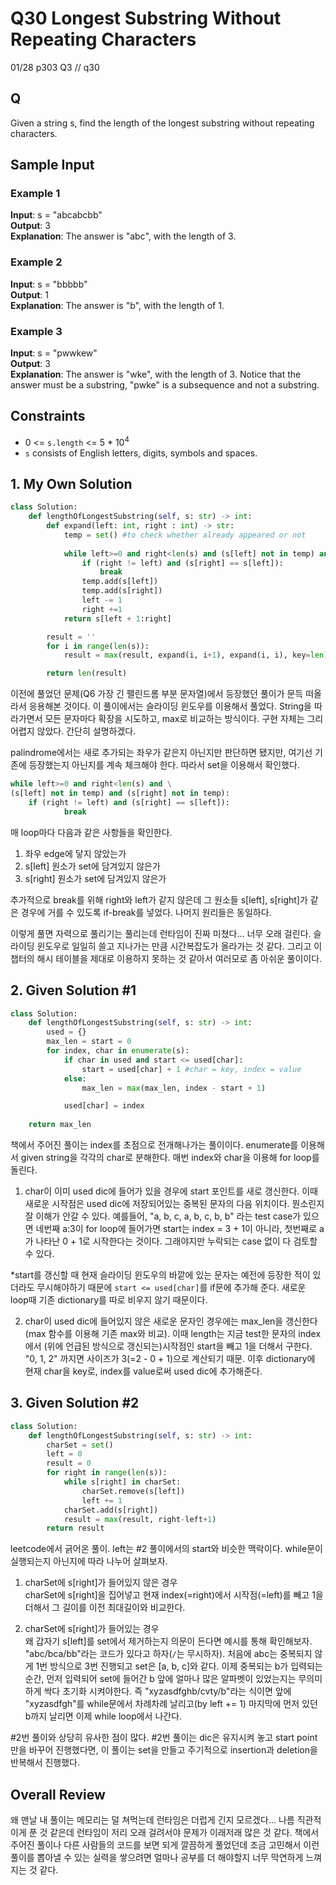 # Q30 Longest Substring Without Repeating Characters

01/28 p303 Q3 // q30

## Q

Given a string s, find the length of the longest substring without repeating characters.

## Sample Input

### Example 1
__Input__: s = "abcabcbb"  
__Output__: 3  
__Explanation__: The answer is "abc", with the length of 3.  

### Example 2
__Input__: s = "bbbbb"  
__Output__: 1  
__Explanation__: The answer is "b", with the length of 1.  

### Example 3
__Input__: s = "pwwkew"  
__Output__: 3  
__Explanation__: The answer is "wke", with the length of 3.
Notice that the answer must be a substring, "pwke" is a subsequence and not a substring.  


## Constraints

- 0 <= `s.length` <= 5 * 10<sup>4</sup>
- `s` consists of English letters, digits, symbols and spaces.


## 1. My Own Solution

```py
class Solution:
    def lengthOfLongestSubstring(self, s: str) -> int:
        def expand(left: int, right : int) -> str:
            temp = set() #to check whether already appeared or not
            
            while left>=0 and right<len(s) and (s[left] not in temp) and (s[right] not in temp):
                if (right != left) and (s[right] == s[left]):
                    break
                temp.add(s[left])
                temp.add(s[right])
                left -= 1
                right +=1  
            return s[left + 1:right]

        result = ''
        for i in range(len(s)):
            result = max(result, expand(i, i+1), expand(i, i), key=len)

        return len(result)
```

이전에 풀었던 문제(Q6 가장 긴 팰린드롬 부분 문자열)에서 등장했던 풀이가 문득 떠올라서 응용해본 것이다. 이 풀이에서는 슬라이딩 윈도우를 이용해서 풀었다. String을 따라가면서 모든 문자마다 확장을 시도하고, max로 비교하는 방식이다. 구현 자체는 그리 어렵지 않았다. 간단히 설명하겠다.

palindrome에서는 새로 추가되는 좌우가 같은지 아닌지만 판단하면 됐지만, 여기선 기존에 등장했는지 아닌지를 계속 체크해야 한다. 따라서 set을 이용해서 확인했다.

```py
while left>=0 and right<len(s) and \
(s[left] not in temp) and (s[right] not in temp):
    if (right != left) and (s[right] == s[left]):
            break
```

매 loop마다 다음과 같은 사항들을 확인한다.
1. 좌우 edge에 닿지 않았는가
2. s[left] 원소가 set에 담겨있지 않은가
3. s[right] 원소가 set에 담겨있지 않은가  

추가적으로 break를 위해 right와 left가 같지 않은데 그 원소들 s[left], s[right]가 같은 경우에 거를 수 있도록 if-break를 넣었다. 나머지 원리들은 동일하다. 

이렇게 풀면 자력으로 풀리기는 풀리는데 런타임이 진짜 미쳤다... 너무 오래 걸린다. 슬라이딩 윈도우로 일일히 쓸고 지나가는 만큼 시간복잡도가 올라가는 것 같다. 그리고 이 챕터의 해시 테이블을 제대로 이용하지 못하는 것 같아서 여러모로 좀 아쉬운 풀이이다.

## 2. Given Solution #1

```py
class Solution:
    def lengthOfLongestSubstring(self, s: str) -> int:
        used = {}
        max_len = start = 0
        for index, char in enumerate(s):
            if char in used and start <= used[char]:
                start = used[char] + 1 #char = key, index = value
            else:
                max_len = max(max_len, index - start + 1)

            used[char] = index
    
    return max_len
```

책에서 주어진 풀이는 index를 초점으로 전개해나가는 풀이이다. enumerate를 이용해서 given string을 각각의 char로 분해한다. 매번 index와 char을 이용해 for loop를 돌린다. 

1) char이 이미 used dic에 들어가 있을 경우에 start 포인트를 새로 갱신한다. 이때 새로운 시작점은 used dic에 저장되어있는 중복된 문자의 다음 위치이다. 뭔소린지 잘 이해가 안갈 수 있다. 예를들어, "a, b, c, a, b, c, b, b" 라는 test case가 있으면 네번째 a:3이 for loop에 들어가면 start는 index = 3 + 1이 아니라, 첫번째로 a가 나타난 0 + 1로 시작한다는 것이다. 그래야지만 누락되는 case 없이 다 검토할 수 있다.

*start를 갱신할 때 현재 슬라이딩 윈도우의 바깥에 있는 문자는 예전에 등장한 적이 있더라도 무시해야하기 때문에 `start <= used[char]`를 if문에 추가해 준다. 새로운 loop때 기존 dictionary를 따로 비우지 않기 때문이다.

2) char이 used dic에 들어있지 않은 새로운 문자인 경우에는 max_len을 갱신한다(max 함수를 이용해 기존 max와 비교). 이때 length는 지금 test한 문자의 index에서 (위에 언급된 방식으로 갱신되는)시작점인 start을 빼고 1을 더해서 구한다. "0, 1, 2" 까지면 사이즈가 3(=2 - 0 + 1)으로 계산되기 때문. 이후 dictionary에 현재 char을 key로, index를 value로써 used dic에 추가해준다.


## 3. Given Solution #2

```py
class Solution:
    def lengthOfLongestSubstring(self, s: str) -> int:
        charSet = set()
        left = 0
        result = 0
        for right in range(len(s)):
            while s[right] in charSet:
                charSet.remove(s[left])
                left += 1
            charSet.add(s[right])
            result = max(result, right-left+1)
        return result
```

leetcode에서 긁어온 풀이. left는 #2 풀이에서의 start와 비슷한 맥락이다. while문이 실행되는지 아닌지에 따라 나누어 살펴보자.

1. charSet에 s[right]가 들어있지 않은 경우  
charSet에 s[right]을 집어넣고 현재 index(=right)에서 시작점(=left)를 빼고 1을 더해서 그 길이를 이전 최대길이와 비교한다.

2. charSet에 s[right]가 들어있는 경우  
왜 갑자기 s[left]를 set에서 제거하는지 의문이 든다면 예시를 통해 확인해보자. "abc/bca/bb"라는 코드가 있다고 하자(`/`는 무시하자). 처음에 abc는 중복되지 않게 1번 방식으로 3번 진행되고 set은 [a, b, c]와 같다. 이제 중복되는 b가 입력되는 순간, 먼저 입력되어 set에 들어간 b 앞에 얼마나 많은 알파벳이 있었는지는 무의미하게 싹다 초기화 시켜야한다. 즉 "xyzasdfghb/cvty/b"라는 식이면 앞에 "xyzasdfgh"를 while문에서 차례차례 날리고(by left += 1) 마지막에 먼저 있던 b까지 날리면 이제 while loop에서 나간다. 

#2번 풀이와 상당히 유사한 점이 많다. #2번 풀이는 dic은 유지시켜 놓고 start point만을 바꾸어 진행했다면, 이 풀이는 set을 만들고 주기적으로 insertion과 deletion을 반복해서 진행했다.


## Overall Review

왜 맨날 내 풀이는 메모리는 덜 쳐먹는데 런타임은 더럽게 긴지 모르겠다... 나름 직관적이게 푼 것 같은데 런타임이 저리 오래 걸려서야 문제가 이래저래 많은 것 같다. 책에서 주어진 풀이나 다른 사람들의 코드를 보면 되게 깔끔하게 풀었던데 조금 고민해서 이런 풀이를 뽑아낼 수 있는 실력을 쌓으려면 얼마나 공부를 더 해야할지 너무 막연하게 느껴지는 것 같다.
